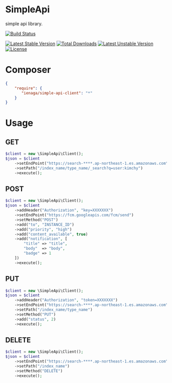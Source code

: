 # SimpleApi

simple api library.

[![Build Status](https://travis-ci.org/ienaga/SimpleApi.svg?branch=master)](https://travis-ci.org/ienaga/SimpleApi)

[![Latest Stable Version](https://poser.pugx.org/ienaga/simple-api-client/v/stable)](https://packagist.org/packages/ienaga/simple-api-client) [![Total Downloads](https://poser.pugx.org/ienaga/simple-api-client/downloads)](https://packagist.org/packages/ienaga/simple-api-client) [![Latest Unstable Version](https://poser.pugx.org/ienaga/simple-api-client/v/unstable)](https://packagist.org/packages/ienaga/simple-api-client) [![License](https://poser.pugx.org/ienaga/simple-api-client/license)](https://packagist.org/packages/ienaga/simple-api-client)


# Composer

```json
{
    "require": {
       "ienaga/simple-api-client": "*"
    }
}
```

# Usage


## GET

```php
$client = new \SimpleApi\Client();
$json = $client
    ->setEndPoint("https://search-****.ap-northeast-1.es.amazonaws.com")
    ->setPath("/index_name/type_name/_search?q=user:kimchy")
    ->execute();
```

## POST

```php
$client = new \SimpleApi\Client();
$json = $client
    ->addHeader("Authorization", "key=XXXXXXX")
    ->setEndPoint("https://fcm.googleapis.com/fcm/send")
    ->setMethod("POST")
    ->add("to", "INSTANCE_ID")
    ->add("priority", "high")
    ->add("content_available", true)
    ->add("notification", [
        "title" => "title", 
        "body"  => "body", 
        "badge" => 1
    ])
    ->execute();
```

## PUT

```php
$client = new \SimpleApi\Client();
$json = $client
    ->addHeader("Authorization", "token=XXXXXXX")
    ->setEndPoint("https://search-****.ap-northeast-1.es.amazonaws.com")
    ->setPath("/index_name/type_name")
    ->setMethod("PUT")
    ->add("status", 2)
    ->execute();
```

## DELETE

```php
$client = new \SimpleApi\Client();
$json = $client
    ->setEndPoint("https://search-****.ap-northeast-1.es.amazonaws.com")
    ->setPath("/index_name")
    ->setMethod("DELETE")
    ->execute();
```